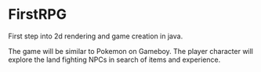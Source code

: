 # FirstRPG
First step into 2d rendering and game creation in java.


The game will be similar to Pokemon on Gameboy. The player character will explore the land fighting NPCs in search of items and experience.

